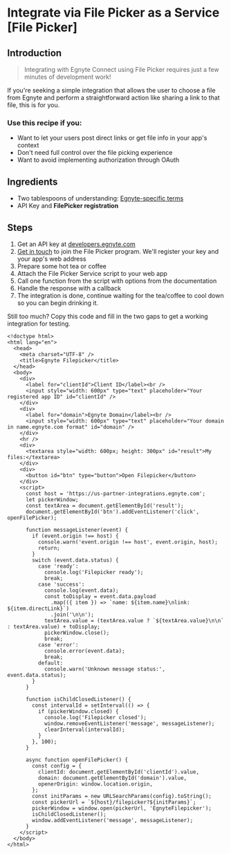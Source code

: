 # Integrate via File Picker as a Service [File Picker]

## Introduction

> Integrating with Egnyte Connect using File Picker requires just a few minutes of development work!

If you're seeking a simple integration that allows the user to choose a file from Egnyte and perform a straightforward action like sharing a link to that file, this is for you.

### Use this recipe if you:

- Want to let your users post direct links or get file info in your app's context
- Don't need full control over the file picking experience
- Want to avoid implementing authorization through OAuth

## Ingredients

- Two tablespoons of understanding: [Egnyte-specific terms](definitions.md)
- API Key and **FilePicker registration**

## Steps

1. Get an API key at [developers.egnyte.com](https://developers.egnyte.com)
2. [Get in touch](contact.md) to join the File Picker program. We'll register your key and your app's web address
3. Prepare some hot tea or coffee
4. Attach the File Picker Service script to your web app
5. Call one function from the script with options from the documentation
6. Handle the response with a callback
7. The integration is done, continue waiting for the tea/coffee to cool down so you can begin drinking it.

Still too much? Copy this code and fill in the two gaps to get a working integration for testing.

```hmtl
<!doctype html>
<html lang="en">
  <head>
    <meta charset="UTF-8" />
    <title>Egnyte Filepicker</title>
  </head>
  <body>
    <div>
      <label for="clientId">Client ID</label><br />
      <input style="width: 600px" type="text" placeholder="Your registered app ID" id="clientId" />
    </div>
    <div>
      <label for="domain">Egnyte Domain</label><br />
      <input style="width: 600px" type="text" placeholder="Your domain in name.egnyte.com format" id="domain" />
    </div>
    <hr />
    <div>
      <textarea style="width: 600px; height: 300px" id="result">My files:</textarea>
    </div>
    <div>
      <button id="btn" type="button">Open Filepicker</button>
    </div>
    <script>
      const host = 'https://us-partner-integrations.egnyte.com';
      let pickerWindow;
      const textArea = document.getElementById('result');
      document.getElementById('btn').addEventListener('click', openFilePicker);

      function messageListener(event) {
        if (event.origin !== host) {
          console.warn('event.origin !== host', event.origin, host);
          return;
        }
        switch (event.data.status) {
          case 'ready':
            console.log('Filepicker ready');
            break;
          case 'success':
            console.log(event.data);
            const toDisplay = event.data.payload
              .map(({ item }) => `name: ${item.name}\nlink: ${item.directLink}`)
              .join('\n\n');
            textArea.value = (textArea.value ? `${textArea.value}\n\n` : textArea.value) + toDisplay;
            pickerWindow.close();
            break;
          case 'error':
            console.error(event.data);
            break;
          default:
            console.warn('Unknown message status:', event.data.status);
        }
      }

      function isChildClosedListener() {
        const intervalId = setInterval(() => {
          if (pickerWindow.closed) {
            console.log('Filepicker closed');
            window.removeEventListener('message', messageListener);
            clearInterval(intervalId);
          }
        }, 100);
      }

      async function openFilePicker() {
        const config = {
          clientId: document.getElementById('clientId').value,
          domain: document.getElementById('domain').value,
          openerOrigin: window.location.origin,
        };
        const initParams = new URLSearchParams(config).toString();
        const pickerUrl = `${host}/filepicker?${initParams}`;
        pickerWindow = window.open(pickerUrl, 'EgnyteFilepicker');
        isChildClosedListener();
        window.addEventListener('message', messageListener);
      }
    </script>
  </body>
</html>
```
